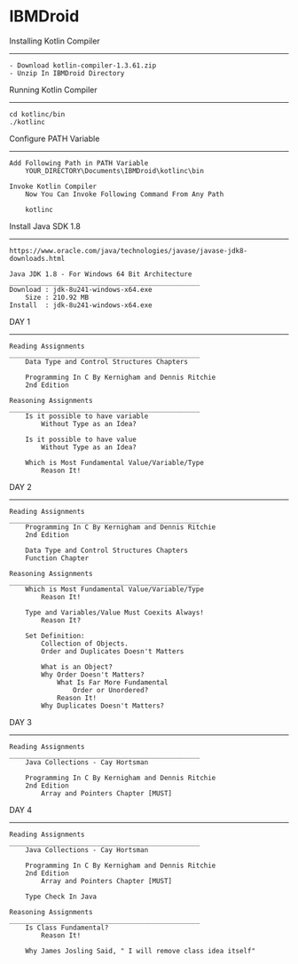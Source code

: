# IBMDroid

Installing Kotlin Compiler
____________________________________________________
	- Download kotlin-compiler-1.3.61.zip
	- Unzip In IBMDroid Directory

Running Kotlin Compiler
____________________________________________________
	cd kotlinc/bin
	./kotlinc

Configure PATH Variable
____________________________________________________
	Add Following Path in PATH Variable
		YOUR_DIRECTORY\Documents\IBMDroid\kotlinc\bin
	
	Invoke Kotlin Compiler
		Now You Can Invoke Following Command From Any Path
		
		kotlinc

Install Java SDK 1.8
____________________________________________________
	https://www.oracle.com/java/technologies/javase/javase-jdk8-downloads.html

	Java JDK 1.8 - For Windows 64 Bit Architecture
	________________________________________________
	Download : jdk-8u241-windows-x64.exe
		Size : 210.92 MB	
	Install  : jdk-8u241-windows-x64.exe

DAY 1
____________________________________________________
	Reading Assignments
	________________________________________________
		Data Type and Control Structures Chapters

		Programming In C By Kernigham and Dennis Ritchie
		2nd Edition

	Reasoning Assignments
	________________________________________________
		Is it possible to have variable
			Without Type as an Idea?

		Is it possible to have value 
			Without Type as an Idea?

		Which is Most Fundamental Value/Variable/Type
			Reason It!
DAY 2
____________________________________________________
	Reading Assignments
	________________________________________________
		Programming In C By Kernigham and Dennis Ritchie
		2nd Edition

		Data Type and Control Structures Chapters
		Function Chapter
		
	Reasoning Assignments
	________________________________________________
		Which is Most Fundamental Value/Variable/Type
			Reason It!
		
		Type and Variables/Value Must Coexits Always!
			Reason It?

		Set Definition:
			Collection of Objects. 
			Order and Duplicates Doesn't Matters

			What is an Object?
			Why Order Doesn't Matters?
				What Is Far More Fundamental 
					Order or Unordered?
				Reason It!
			Why Duplicates Doesn't Matters?

DAY 3
____________________________________________________
	Reading Assignments
	________________________________________________
		Java Collections - Cay Hortsman

		Programming In C By Kernigham and Dennis Ritchie
		2nd Edition
			Array and Pointers Chapter [MUST]

DAY 4
____________________________________________________
	Reading Assignments
	________________________________________________
		Java Collections - Cay Hortsman

		Programming In C By Kernigham and Dennis Ritchie
		2nd Edition
			Array and Pointers Chapter [MUST]

		Type Check In Java
	
	Reasoning Assignments
	________________________________________________
		Is Class Fundamental?
			Reason It!

		Why James Josling Said, " I will remove class idea itself"

